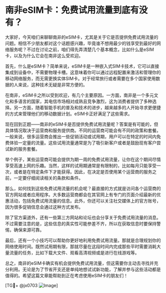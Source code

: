 # 南非eSIM卡：免费试用流量到底有没有？

大家好，今天咱们来聊聊南非的eSIM卡，尤其是关于它是否提供免费试用流量的问题。相信不少朋友都对这个话题感兴趣，毕竟谁不想用最少的钱享受到最好的网络服务呢？不过在讨论之前，咱们得先弄清楚几个基本概念，比如什么是eSIM卡，以及为什么它会在南非这么受欢迎。

首先，什么是eSIM卡？简单来说，eSIM卡是一种嵌入式SIM卡技术，它可以直接集成到设备中，不需要物理卡槽。这意味着你可以通过远程配置来激活和管理你的移动网络服务，而无需更换实体SIM卡。对于经常旅行或者需要在多个国家使用数据的人来说，这种技术无疑是非常方便的。

在南非，eSIM卡之所以受到欢迎，有几个主要原因。一方面，南非是一个多元文化和多语言的国家，其电信市场相对成熟且竞争激烈，这为消费者提供了多种选择。另一方面，随着智能手机的普及和技术的进步，越来越多的人开始寻求更便捷的方式来管理他们的移动数据计划。eSIM卡正好满足了这些需求。

现在回到正题——南非的eSIM卡是否提供免费试用流量呢？答案是有可能的，但具体情况取决于运营商和服务提供商。不同的运营商可能会有不同的政策和套餐。一般来说，很多运营商会推出一些促销活动或试用期，用户可以在特定的时间内免费体验一定量的流量。这些试用流量通常是为了吸引新客户或者是鼓励现有客户尝试新的服务套餐。

举个例子，某些运营商可能会提供为期一周的免费试用流量，让你在这个期间尽情享受高速上网的乐趣。当然，这样的试用期通常是有限制的，比如每月只能享受一次，或者是在特定条件下才能获得。因此，在决定是否使用某个运营商的服务之前，一定要仔细阅读相关的条款和条件。

那么，如何找到这些免费试用流量的机会呢？最直接的方式就是访问各个运营商的官方网站或者应用程序。大多数运营商都会在其官网上有专门的页面介绍最新的优惠活动，包括免费试用流量的信息。此外，你还可以关注社交媒体上的官方账号，因为很多促销信息会通过这种方式发布。

除了官方渠道外，还有一些第三方网站和论坛也会分享关于免费试用流量的消息。不过需要注意的是，这些信息的真实性可能参差不齐，所以在获取信息时要保持警惕，确保来源可靠。

最后，还有一个小技巧可以帮助你更好地利用免费试用流量。那就是合理规划你的网络使用时间。既然试用期有限，那就尽量在这段时间内完成那些平时需要消耗大量流量的任务，比如下载大文件、观看高清视频或是进行在线游戏等。

总之，南非的eSIM卡确实有机会提供免费试用流量，但这需要你主动去寻找并充分利用。无论是为了节省开支还是单纯地想试试新功能，了解并参与这些活动都是值得的。希望这篇文章能帮助到正在考虑使用eSIM卡的朋友们！

[TG💪+ @jx0703 ![Image](https://github.com/user-attachments/assets/dbca1d08-cadb-493c-b0ec-ad6f7a83f270)]
